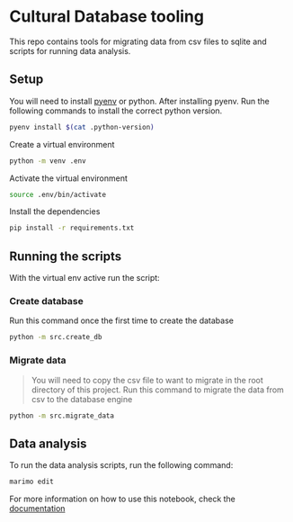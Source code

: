 # Cultural Database tooling
This repo contains tools for migrating data from csv files to sqlite and
scripts for running data analysis.

## Setup
You will need to install [pyenv](https://github.com/pyenv/pyenv?tab=readme-ov-file#installation) or python.
After installing pyenv. Run the following commands to install the correct python version.
```bash
pyenv install $(cat .python-version)
```

Create a virtual environment
```bash
python -m venv .env
```

Activate the virtual environment
```bash
source .env/bin/activate
```

Install the dependencies
```bash
pip install -r requirements.txt
```

## Running the scripts
With the virtual env active run the script:
### Create database
Run this command once the first time to create the database
```bash
python -m src.create_db
```

### Migrate data
> You will need to copy the csv file to want to migrate in the root directory of this project.
Run this command to migrate the data from csv to the database engine
```bash
python -m src.migrate_data
```

## Data analysis
To run the data analysis scripts, run the following command:
```bash
marimo edit
```

For more information on how to use this notebook, check the [documentation](https://docs.marimo.io)
